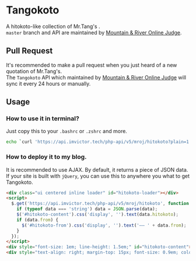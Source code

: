 # Tangokoto
A hitokoto-like collection of Mr.Tang's .  
`master` branch and API are maintained by [Mountain & River Online Judge](https://mr.imvictor.tech/).
## Pull Request
It's recommended to make a pull request when you just heard of a new quotation of Mr.Tang's.  
The `Tangokoto` API which maintained by [Mountain & River Online Judge](https://mr.imvictor.tech/) will sync it every 24 hours or manually.
## Usage
### How to use it in terminal?
Just copy this to your `.bashrc` or `.zshrc` and more.
```bash
echo `curl 'https://api.imvictor.tech/php-api/v5/mroj/hitokoto?plain=1' 2> /dev/null`
```

### How to deploy it to my blog.
It is recommended to use AJAX. By default, it returns a piece of JSON data. 
If your site is built with `jQuery`, you can use this to anywhere you what to get Tangokoto.
```html
<div class="ui centered inline loader" id="hitokoto-loader"></div>
<script>
  $.get('https://api.imvictor.tech/php-api/v5/mroj/hitokoto', function (data) {
    if (typeof data === 'string') data = JSON.parse(data);
    $('#hitokoto-content').css('display', '').text(data.hitokoto);
    if (data.from) {
      $('#hitokoto-from').css('display', '').text('—— ' + data.from);
    }
  });
</script>
<div style="font-size: 1em; line-height: 1.5em;" id="hitokoto-content"></div>
<div style="text-align: right; margin-top: 15px; font-size: 0.9em; color: rgb(102, 102, 102);" id="hitokoto-from"></div>
```

